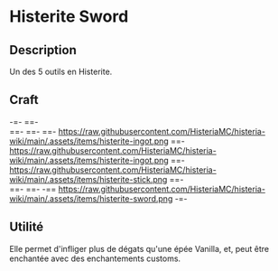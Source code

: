 # Histerite Sword

## Description
Un des 5 outils en Histerite.

## Craft
-=-
 ==-  
 ==- 
 ==- 
 ==- https://raw.githubusercontent.com/HisteriaMC/histeria-wiki/main/.assets/items/histerite-ingot.png
 ==- https://raw.githubusercontent.com/HisteriaMC/histeria-wiki/main/.assets/items/histerite-ingot.png
 ==- https://raw.githubusercontent.com/HisteriaMC/histeria-wiki/main/.assets/items/histerite-stick.png
 ==-  
 ==- 
 ==- 
 -== https://raw.githubusercontent.com/HisteriaMC/histeria-wiki/main/.assets/items/histerite-sword.png
-=-

## Utilité
Elle permet d'infliger plus de dégats qu'une épée Vanilla, et, peut être enchantée avec des enchantements customs.